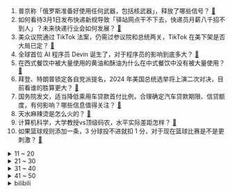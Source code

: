 1. 普京称「俄罗斯准备好使用任何武器，包括核武器」，释放了哪些信号？ [:link:](https://www.zhihu.com/question/648382277)
2. 如何看待3月1日发布快递新规导致「驿站网点干不下去，快递员月薪八千招不到人」？未来快递行业会如何发展？ [:link:](https://www.zhihu.com/question/648321652)
3. 美众议院通过 TikTok 法案，仍需过参议院和总统两关，TikTok 在美下架是否大局已定？ [:link:](https://www.zhihu.com/question/648435420)
4. 全球首位 AI 程序员 Devin 诞生了，对于程序员的影响到底多大？ [:link:](https://www.zhihu.com/question/648372821)
5. 在西式餐饮中被大量使用的黄油和酥油为什么在中式餐饮中没有被大量使用？ [:link:](https://www.zhihu.com/question/647351512)
6. 拜登、特朗普锁定各自党派提名，2024 年美国总统选举将上演二次对决，目前看谁的胜算更大？ [:link:](https://www.zhihu.com/question/648366008)
7. 国务院发文，适当降低乘用车贷款首付比例，合理确定汽车贷款期限、信贷额度，有何影响？哪些信息值得关注？ [:link:](https://www.zhihu.com/question/648406910)
8. 天水麻辣烫是怎么火的？ [:link:](https://www.zhihu.com/question/647306425)
9. 计算机科学，大学教授vs顶级码农，水平实际差距怎样？ [:link:](https://www.zhihu.com/question/643732851)
10. 如果篮球规则添加一条，3 分球投不进就扣 1 分，对于现在篮球比赛是不是更刺激？ [:link:](https://www.zhihu.com/question/596048506)
<details>
<summary>11 ~ 20</summary>

11. 2024年，你想去的第一个远方是哪里? [:link:](https://www.zhihu.com/question/646407951)
12. 马龙樊振东相继被淘汰，大家预测一下乒乓球wtt新加坡大满贯男单冠军将花落谁家？ [:link:](https://www.zhihu.com/question/648267638)
13. 「过度内省的人」会活得很累吗? [:link:](https://www.zhihu.com/question/646969841)
14. 『仆人』阿蕾奇诺有没有希望取代“水龙王”那维莱特成为“原神第一主C”？ [:link:](https://www.zhihu.com/question/648153447)
15. 报道称「日本初创公司 Space One 火箭发射失败，在半空中发生爆炸」，哪些信息值得关注？ [:link:](https://www.zhihu.com/question/648326582)
16. 网传「中国 C919 在美发生事故」不实，图中实为美波音客机，哪些信息值得关注？ [:link:](https://www.zhihu.com/question/648314758)
17. 如何看待 2024 年 3 月 13 日 A 股市场行情？ [:link:](https://www.zhihu.com/question/648318296)
18. 常说科普阅读很重要，但是孩子就是不爱看，怎么办？ [:link:](https://www.zhihu.com/question/645603923)
19. 23-24 赛季 NBA森林狼 118:100 快船，如何评价这场比赛？ [:link:](https://www.zhihu.com/question/648318077)
20. 暂停转融通借入证券实时可用业务通关测试将于 3 月 16 日进行，将如何影响市场？ [:link:](https://www.zhihu.com/question/648330545)
</details>
<details>
<summary>21 ~ 30</summary>

21. 你用过时间最长的手机是哪部？ [:link:](https://www.zhihu.com/question/640667353)
22. 假设你需要找一个人去担当重任，你会选择「职场淡人」还是「职场小浓人」？为什么？ [:link:](https://www.zhihu.com/question/648252540)
23. 深圳推出全国首个共享充电宝行业自律公约，充电免费时长统一为 5 分钟，哪些信息值得关注？ [:link:](https://www.zhihu.com/question/648230517)
24. 一年看一千部同题材网文，看完拆解大纲，能提升自己的写作能力吗？能出山赚钱吗？ [:link:](https://www.zhihu.com/question/648280843)
25. 红楼梦里，为什么水月庵又叫馒头庵？ [:link:](https://www.zhihu.com/question/647875600)
26. 为什么跳槽可以涨薪到20%，而原公司不愿意涨薪，反而愿意多花20%的成本来找一个人代替? [:link:](https://www.zhihu.com/question/648148035)
27. 如何评价《星穹铁道》2.2角色「波提欧」立绘？ [:link:](https://www.zhihu.com/question/648334502)
28. 面对催婚，女性应该持有怎样的「心境」？我们该如何调适自己的不安与逃避？ [:link:](https://www.zhihu.com/question/645945733)
29. NBA今年(2024)总冠军最有可能是谁？ [:link:](https://www.zhihu.com/question/638726849)
30. 3 月 12 日WTT新加坡大满贯2024，樊振东1-3输给了小将林诗栋，如何评价双方比赛中的表现？ [:link:](https://www.zhihu.com/question/648211882)
</details>
<details>
<summary>31 ~ 40</summary>

31. 职场上怎么区别「勤奋」和「辛苦」？ [:link:](https://www.zhihu.com/question/647870616)
32. 「松弛感」是一件需要努力的事么？为什么我「松弛」不起来？ [:link:](https://www.zhihu.com/question/646253903)
33. 考研复试面试中有哪些行为在导师那超加分？ [:link:](https://www.zhihu.com/question/648224309)
34. 在智能化大趋势下，2024 年的新品家电会带来哪些惊喜？ [:link:](https://www.zhihu.com/question/648337255)
35. 你的「女性觉醒」时刻是什么？哪一刻你感受到了自己或者周围女性身上的「女性力量」？ [:link:](https://www.zhihu.com/question/645945667)
36. 首飞 23 年来首摔，印度国产战机「光辉」在演习中坠毁，哪些信息值得关注？ [:link:](https://www.zhihu.com/question/648322237)
37. 如果你回到 6 年前，你会对那时候的你说些什么？ [:link:](https://www.zhihu.com/question/648208397)
38. 如何评价《崩坏 星穹铁道》新曝光卫星角色【波提欧】，有哪些曝光信息？ [:link:](https://www.zhihu.com/question/648362641)
39. 国务院印发《推动大规模设备更新和消费品以旧换新行动方案》，哪些信息值得关注？将带来哪些利好？ [:link:](https://www.zhihu.com/question/648406590)
40. 如果再给你一次机会，你会买油车？还是混动？纯电？ [:link:](https://www.zhihu.com/question/642796881)
</details>
<details>
<summary>41 ~ 50</summary>

41. 莫言说作家不会因为 AI 出现而失业，「作家独具个性的形象思维 AI 永远无法替代」，如何看待此事？ [:link:](https://www.zhihu.com/question/648364248)
42. 两家燃气公司回应河北燕郊爆燃事故，百川称「不清楚是否为客户」，泰达称「不是客户」，哪些信息值得关注？ [:link:](https://www.zhihu.com/question/648346052)
43. 拜登锁定 2024 年美国总统选举民主党总统候选人提名，哪些信息值得关注？ [:link:](https://www.zhihu.com/question/648308081)
44. 作为管理者，你是想要「职场淡人」还是「职场小浓人」型下属？为什么？ [:link:](https://www.zhihu.com/question/648252539)
45. 有什么是你去了天津才知道的？ [:link:](https://www.zhihu.com/question/287895429)
46. 习惯性答应对方、不好意思拒绝，还总是为他人考虑太多，我该怎么缓解这类心理？ [:link:](https://www.zhihu.com/question/647966566)
47. 摩根大通 CEO 称美国经济「欣欣向荣」，但衰退风险「无法完全排除」，如何看待其这一观点？ [:link:](https://www.zhihu.com/question/648164602)
48. 如何看待「你和母亲的关系即你和世界的关系」这句话？彼此不理解时，我们该如何与母亲相处？ [:link:](https://www.zhihu.com/question/645945657)
49. 你在低谷时有被谁或被什么事情拯救的经历吗？ [:link:](https://www.zhihu.com/question/648310530)
50. 有哪些「小时候每到春天就能吃到，长大后却很少见到」的食物？ [:link:](https://www.zhihu.com/question/645242495)
</details><details>
<summary>bilibili</summary>

</details>